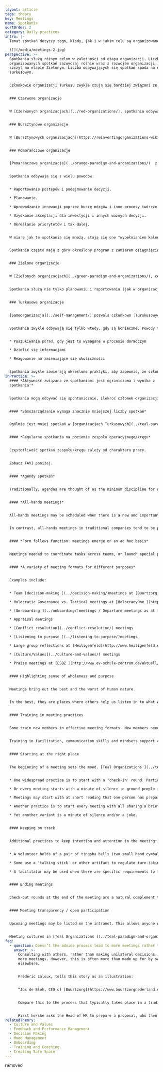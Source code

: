 ```yaml
---
layout: article
tags: theory
key: Meetings
name: Spotkania
sortOrder: 2
category: Daily practices
intro: |-
  Temat spotkań dotyczy tego, kiedy, jak i w jakim celu są organizowane.

  ![](/media/meetings-2.jpg)
perspective: >-
  Spotkania służą różnym celom w zależności od etapu organizacji. Liczba
  organizowanych spotkań zazwyczaj rośnie wraz z rozwojem organizacji, osiągając
  szczyt na etapie Zielonym. Liczba odbywających się spotkań spada na etapie
  Turkusowym.


  Członkowie organizacji Turkusu zwykle czują się bardziej związani ze sobą i z pracą i potrzebują mniej spotkań, aby zaplanować lub rozwiązać problemy.


  ### Czerwone organizacje


  W [Czerwonych organizacjach](../red-organizations/), spotkania odbywają się, gdy Szef uzna je za konieczne. Mogą być zwoływane w celu ogłaszania informacji, wydawania wyroków lub przeprowadzania ceremonii. Czasami są zwoływane, aby zasięgnąć porady lub zebrać informacje.


  ### Bursztynowe organizacje


  W [Bursztynowych organizacjach](https://reinventingorganizations-wiki.netlify.app/theory/amber-paradigm-and-organizations/), spotkania są ważną metodą kontroli hierarchicznej. Służą do zbierania, destylowania i przekazywania informacji w górę i w dół organizacji. Kieruje nimi osoba zajmująca najwyższe pozycje w rankingu. Na pozostałych spoczywa obowiązek przygotowania się do zgłaszania informacji lub udzielania odpowiedzi w razie potrzeby.  


  ### Pomarańczowe organizacje


  [Pomarańczowe organizacje](../orange-paradigm-and-organizations/)  z uwagą zarządzają wydajnością, aby zapewnić osiągnięcie celów i zadań. Wymaga to regularnych (cotygodniowych/miesięcznych/kwartalnych/rocznych) spotkań na większości szczebli organizacji.


  Spotkania odbywają się z wielu powodów:


  * Raportowanie postępów i podejmowanie decyzji.

  * Planowanie.

  * Wprowadzanie innowacji poprzez burzę mózgów i inne procesy twórcze.

  * Uzyskanie akceptacji dla inwestycji i innych ważnych decyzji.

  * Określanie priorytetów i tak dalej.


  W miarę jak te spotkania się mnożą, stają się one "wypełnianiem kalendarzy" dla zapracowanych menedżerów wyższego szczebla. Jeszcze do niedawna oznaczało to często duże podróże dla tych, którzy są zatrudnieni w organizacjach międzynarodowych.


  Spotkania często mają z góry określony program z zamiarem osiągnięcia jasnych rezultatów. Ceniona jest racjonalna dyskusja i logiczne argumenty. Jednak osobiste plany nigdy nie są zbyt daleko ukryte i mogą potencjalnie podważać cele organizacyjne.


  ### Zielone organizacje


  W [Zielonych organizacjach](../green-paradigm-and-organizations/), celem jest by służyć wielu interesariuszom z równością, szacunkiem i włączeniem. To wymaga spotkania z nimi. Konsensus jest ceniony, ale jego osiągnięcie może być wyczerpujące.


  Spotkania służą nie tylko planowaniu i raportowaniu (jak w organizacjach Pomarańczowych), ale także podtrzymywaniu poczucia własności, integracji i upodmiotowienia: innymi słowy, tworzenia kultury opartej na wartościach. W rezultacie praktyki spotkań są bardziej zorientowane na podstawowe procesy w grupie.


  ### Turkusowe organizacje


  [Samoorganizacja](../self-management/) pozwala członkowm [Turskusowych organizacji](../teal-paradigm-and-organizations/) brać odpowiedzialność za podejmowanie decyzji bez potrzeby uzyskania zgody lub konsensusu. W rezultacie zwykle wymaganych jest znacznie mniej spotkań.


  Spotkania zwykle odbywają się tylko wtedy, gdy są konieczne. Powody to:


  * Poszukiwanie porad, gdy jest to wymagane w procesie doradczym

  * Dzielić się informacjami

  * Reagowanie na zmieniające się okoliczności


  Spotkania zwykle zawierają określone praktyki, aby zapewnić, że członkowie angażują się wzajemnie i realizują cel spotkania w sposób produktywny i pełen szacunku. Nowi dołączający są zwykle szkoleni w tych procesach, aby mogli w nich w pełni uczestniczyć.
inPractice: >-
  #### *Aktywność związana ze spotkaniami jest ograniczona i wynika z 'potrzeby
  spotkania'*


  Spotkania mogą odbywać się spontanicznie, ilekroć członek organizacji wyczuje potrzebę i przejmuje inicjatywę. Struktury spotkań i facylitacja wspierają ducha [samoorganizacji](../self-management/). Zwiększona przejrzystość w organizacjach Turkusu zmniejsza liczbę i długość niektórych spotkań. Podczas spotkań zwraca się uwagę na stosowanie określonych praktyk, które sprzyjają poczuciu [pełni](../wholeness/).


  #### *Samozarządzanie wymaga znacznie mniejszej liczby spotkań*


  Ogólnie jest mniej spotkań w [organizacjach Turkusowych](../teal-paradigm-and-organizations/). W tradycyjnej strukturze piramidy spotkania są potrzebne w celu gromadzenia, obrabiana, filtrowania i przesyłania informacji, które przepływają w górę i w dół łańcucha dowodzenia. W strukturach samozarządzających odpada potrzeba wielu takich spotkań. Podczas gdy w [Zielonych organizacjach](../green-paradigm-and-organizations/) spotkania mogą być sposobem budowania 'oddolnego' zaangażowania , jest ono już 'wbudowane' w samozarządzającą się strukturę.


  #### *Regularne spotkania na poziomie zespołu operacyjnego/kręgu*


  Częstotliwość spotkań zespołu/kręgu zależy od charakteru pracy.


  Zobacz FAVI poniżej. 


  #### *Agendy spotkań*


  Traditionally, agendas are thought of as the minimum discipline for a productive meeting. But not necessarily in a Teal workplace. Many of their scheduled meetings have no pre-determined agenda. Rather, one is determined at the beginning, and is based on the topics that hold energy for the participants, at that time. This ensures meetings stay energized, purposeful, and engaging.  The interest is a real and present interest; it's not manufactured via a ritualistic approach.   


  #### *All-hands meetings*


  All-hands meetings may be scheduled when there is a new and important information to share: quarterly results, the annual values survey, a strategic inflection point, and so forth. The information is not simply 'presented' top-down – it is discussed and debated. Questions can take the meeting in any direction; frustrations can be vented; accomplishments spontaneously celebrated. More is at play than simply information exchange. Trust in the organization, and its values, is being tested and reaffirmed. Will the senior people be candid, humble, and vulnerable? Will they face the difficult questions? Will they involve the whole group?


  In contrast, all-hands meetings in traditional companies tend to be presentation-driven--or otherwise avoided because of their unpredictability, and risk. 


  #### *Form follows function: meetings emerge on an ad hoc basis*


  Meetings needed to coordinate tasks across teams, or launch special projects, arise spontaneously. It’s an organic way of organizing. 


  #### *A variety of meeting formats for different purposes*


  Examples include:


  * Team [decision-making ](../decision-making/)meetings at [Buurtzorg ](http://www.buurtzorgnederland.com/)

  * Holocratic Governance vs. Tactical meetings at [HolocracyOne ](http://www.holacracy.org/)

  * [On-boarding ](../onboarding/)meetings / Departure meetings as at [CC&R ](http://www.couragerenewal.org/)

  * Appraisal meetings

  * [Conflict resolution](../conflict-resolution/) meetings

  * [Listening to purpose ](../listening-to-purpose/)meetings

  * Large group reflections at [Heiligenfeld](http://www.heiligenfeld.de/)

  * [Culture/Values](../culture-and-values/) meetings

  * Praise meetings at [ESBZ ](http://www.ev-schule-zentrum.de/aktuell/)


  #### Highlighting sense of wholeness and purpose


  Meetings bring out the best and the worst of human nature.


  In the best, they are places where others help us listen in to what we really care about. But meetings can also be playfields for egos. To feel safe, some seek to dominate proceedings. Others withdraw. In self-managingorganizations the absence of a boss takes some of these fears out of the room. But in a group of peers egos can dominate just as well. A variety of approaches support productive interactions consistent with [wholeness ](/wholeness/)and [purpose](../listening-to-purpose/).


  #### Training in meeting practices


  Some train new members in effective meeting formats. New members need to be comfortable to participate in decision-making procedures.


  Training in facilitation, communication skills and mindsets support collegiality, trust building, and the resolution of tensions.


  #### Starting at the right place


  The beginning of a meeting sets the mood. [Teal Organizations ](../teal-paradigm-and-organizations/)may use the following practices:


  * One widespread practice is to start with a 'check-in' round. Participants share how they feel in the moment, as they enter. This helps all to listen within, to their bodies and sensations, and to build awareness. Naming an emotion is often all it takes to deal with it.  Thus, this practice helps participants let go of distractions while supporting everyone to be present for the current meeting. 

  * Or every meeting starts with a minute of silence to ground people in the moment. 

  * Meetings may start with at short reading that one person has prepared. After a few moments of silence, participants share the thoughts this has sparked.  

  * Another practice is to start every meeting with all sharing a brief story of someone they had recently thanked. This highlights possibility, gratitude, celebration, and trust.  

  * Yet another variant is a minute of silence and/or a joke.


  #### Keeping on track


  Additional practices to keep intention and attention in the meeting:


  * A volunteer holds of a pair of tingsha bells (two small hand cymbals that can make a crystal-like sound). If the holder feels ground rules are not being respected, she can make the cymbals sing. No one may speak until the cymbal sound has died out. During the silence, all can reflect on the question: "Am I in the service to the topic we are discussing?”  

  * Some use a 'talking stick' or other artifact to regulate turn-taking, slow down the speed of conversation, and increase the quality of listening. 

  * A facilitator may be used when there are specific requirements to fulfil. This may be an external facilitator in some circumstances.  


  #### Ending meetings


  Check-out rounds at the end of the meeting are a natural complement to the initial check-in round. They leave everyone with a sense of the impact of the meeting. A moment of silence is another way to reflect and conclude.  


  #### Meeting transparency / open participation


  Upcoming meetings may be listed on the intranet. This allows anyone who wants to share concerns or ideas to attend.  This transparency may extend to outsiders via streaming on the internet. Some claim this transparency results in closer relations with their external partners.


  Meeting cultures in [Teal Organizations ](../teal-paradigm-and-organizations/)have adopted some of the ‘alternative meeting formats’ like Open Space, Art of Hosting, World Café etc.
faq:
  - question: Doesn’t the advice process lead to more meetings rather than less?
    answer: >-
      Consulting with others, rather than making unilateral decisions, may mean
      more meetings. However, this is often more than made up for by savings
      elsewhere.


      Frédéric Laloux, tells this story as an illustration:


      “Jos de Blok, CEO of [Buurtzorg](https://www.buurtzorgnederland.com/), often applies the advice process by posting a blog note to the Buurtzorg web in the evening, proposing suggestions for new initiatives and decisions and asking for advice from all the members of the organization. 24 hours later, 50-80% of the employees will have read and perhaps commented. Maybe the overwhelming response is "yes, this is fine", in which case the decision can just be effectuated at this point. Alternatively, he will have received feedback on how he might be overlooking important negative consequences, or how this issue may be more complicated than he is aware off. In this case, he might revise his proposal accordingly and repost it, or sense the need to gather a voluntary group to deal with it. In any case this provides a swift [decision making process](../decision-making/) with very few meetings."


      Compare this to the process that typically takes place in a traditional 9000 employee hierarchy. Say the CEO wants to change overtime conditions:


      First he/she asks the Head of HR to prepare a proposal, who then asks someone more junior to do 'the staff work'. The junior drafts a proposal, maybe shows to a colleague and revises accordingly. Then the Head of HR goes over the draft, and suggests further refinements, before booking a meeting with the CEO who can make further changes. Then it goes to the executive committee...and so on...They want more revisions, and it goes down the line again, and back up again... It may now become political, bringing another layer of complications. If it is now approved, someone in internal communication works on it, and shows the CEO, again. Finally, it is cascaded to the managers who prepare presentations to make a team meetings. The total number meetings that may go into such a decision is huge.
relatedTheory:
  - Culture and Values
  - Feedback and Performance Management
  - Decision Making
  - Mood Management
  - Onboarding
  - Training and Coaching
  - Creating Safe Space
---
```

removed